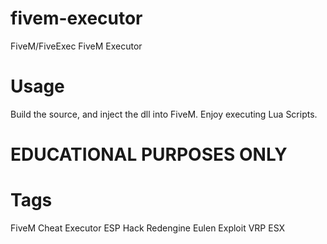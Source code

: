 # fivem-executor
FiveM/FiveExec FiveM Executor


# Usage
Build the source, and inject the dll into FiveM.
Enjoy executing Lua Scripts.



# EDUCATIONAL PURPOSES ONLY

# Tags
FiveM Cheat Executor ESP Hack Redengine Eulen Exploit VRP ESX
